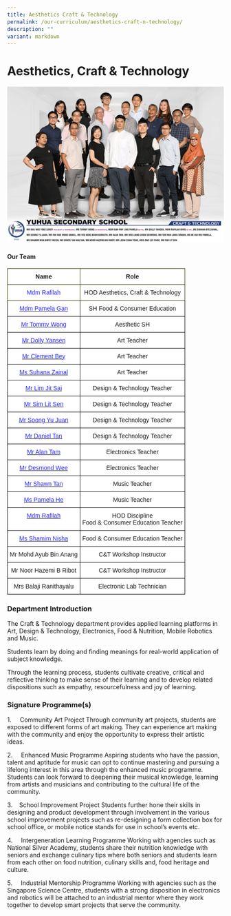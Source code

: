 ```yaml
---
title: Aesthetics Craft & Technology
permalink: /our-curriculum/aesthetics-craft-n-technology/
description: ""
variant: markdown
---
```

# **Aesthetics, Craft &amp; Technology**

![](/images/c%20and%20techv2.png)
#### Our Team

<table style="border-collapse:collapse;border-spacing:0" class="tg"><thead><tr><th style="background-color:#FFF;border-color:#343300;border-style:solid;border-width:1px;font-family:Arial, sans-serif;font-size:14px;font-weight:bold;overflow:hidden;padding:10px 5px;text-align:center;vertical-align:top;word-break:normal">Name</th><th style="background-color:#FFF;border-color:#343300;border-style:solid;border-width:1px;font-family:Arial, sans-serif;font-size:14px;font-weight:bold;overflow:hidden;padding:10px 5px;text-align:center;vertical-align:top;word-break:normal">Role</th></tr></thead><tbody><tr><td style="background-color:#FFF;border-color:#343300;border-style:solid;border-width:1px;color:#2828FF;font-family:Arial, sans-serif;font-size:14px;overflow:hidden;padding:10px 5px;text-align:center;vertical-align:top;word-break:normal">Mdm Rafilah<a href="mailto:rafilah_idris@moe.edu.sg@moe.edu.sg"><span style="font-weight:400;text-decoration:none;color:#2828FF"></span></a></td><td style="background-color:#FFF;border-color:#343300;border-style:solid;border-width:1px;font-family:Arial, sans-serif;font-size:14px;overflow:hidden;padding:10px 5px;text-align:center;vertical-align:top;word-break:normal">HOD Aesthetics, Craft &amp; Technology</td></tr><tr><td style="background-color:#FFF;border-color:black;border-style:solid;border-width:1px;color:#2828FF;font-family:Arial, sans-serif;font-size:14px;overflow:hidden;padding:10px 5px;text-align:center;vertical-align:top;word-break:normal"><a href="mailto:GAN_MAY_LING_PAMELA@moe.edu.sg"><span style="font-weight:400;text-decoration:none;color:#2828FF">Mdm Pamela Gan</span></a></td><td style="background-color:#FFF;border-color:black;border-style:solid;border-width:1px;font-family:Arial, sans-serif;font-size:14px;overflow:hidden;padding:10px 5px;text-align:center;vertical-align:top;word-break:normal">SH Food &amp; Consumer Education</td></tr><tr><td style="background-color:#FFF;border-color:black;border-style:solid;border-width:1px;color:#2828FF;font-family:Arial, sans-serif;font-size:14px;overflow:hidden;padding:10px 5px;text-align:center;vertical-align:top;word-break:normal"><a href="mailto:Wong_Yong_Ping_Tommy@moe.edu.sg"><span style="font-weight:400;text-decoration:none;color:#2828FF">Mr Tommy Wong</span></a></td><td style="background-color:#FFF;border-color:black;border-style:solid;border-width:1px;font-family:Arial, sans-serif;font-size:14px;overflow:hidden;padding:10px 5px;text-align:center;vertical-align:top;word-break:normal">Aesthetic SH</td></tr><tr><td style="background-color:#FFF;border-color:black;border-style:solid;border-width:1px;color:#2828FF;font-family:Arial, sans-serif;font-size:14px;overflow:hidden;padding:10px 5px;text-align:center;vertical-align:top;word-break:normal"><a href="mailto:DOLLY_YANSEN@moe.edu.sg"><span style="font-weight:400;text-decoration:none;color:#2828FF">Mr Dolly Yansen</span></a></td><td style="background-color:#FFF;border-color:black;border-style:solid;border-width:1px;font-family:Arial, sans-serif;font-size:14px;overflow:hidden;padding:10px 5px;text-align:center;vertical-align:top;word-break:normal">Art Teacher</td></tr><tr><td style="background-color:#FFF;border-color:black;border-style:solid;border-width:1px;color:#2828FF;font-family:Arial, sans-serif;font-size:14px;overflow:hidden;padding:10px 5px;text-align:center;vertical-align:top;word-break:normal"><a href="mailto:BEY_KIAN_CHU_CLEMENT@moe.edu.sg"><span style="font-weight:400;text-decoration:none;color:#2828FF">Mr Clement Bey</span></a></td><td style="background-color:#FFF;border-color:black;border-style:solid;border-width:1px;font-family:Arial, sans-serif;font-size:14px;overflow:hidden;padding:10px 5px;text-align:center;vertical-align:top;word-break:normal">Art Teacher</td></tr><tr><td style="background-color:#FFF;border-color:black;border-style:solid;border-width:1px;color:#2828FF;font-family:Arial, sans-serif;font-size:14px;overflow:hidden;padding:10px 5px;text-align:center;vertical-align:top;word-break:normal"><a href="mailto:SUHANA_ZAINAL@moe.edu.sg"><span style="font-weight:400;text-decoration:none;color:#2828FF">Ms Suhana Zainal</span></a></td><td style="background-color:#FFF;border-color:black;border-style:solid;border-width:1px;font-family:Arial, sans-serif;font-size:14px;overflow:hidden;padding:10px 5px;text-align:center;vertical-align:top;word-break:normal">Art Teacher</td></tr><tr><td style="background-color:#FFF;border-color:black;border-style:solid;border-width:1px;color:#2828FF;font-family:Arial, sans-serif;font-size:14px;overflow:hidden;padding:10px 5px;text-align:center;vertical-align:top;word-break:normal"><a href="mailto:LIM_JIT_SAI@moe.edu.sg"><span style="font-weight:400;text-decoration:none;color:#2828FF">Mr Lim Jit Sai</span></a></td><td style="background-color:#FFF;border-color:black;border-style:solid;border-width:1px;font-family:Arial, sans-serif;font-size:14px;overflow:hidden;padding:10px 5px;text-align:center;vertical-align:top;word-break:normal">Design &amp; Technology Teacher</td></tr><tr><td style="background-color:#FFF;border-color:black;border-style:solid;border-width:1px;color:#2828FF;font-family:Arial, sans-serif;font-size:14px;overflow:hidden;padding:10px 5px;text-align:center;vertical-align:top;word-break:normal"><a href="mailto:SIM_LIT_SEN@moe.edu.sg"><span style="font-weight:400;text-decoration:none;color:#2828FF">Mr Sim Lit Sen</span></a></td><td style="background-color:#FFF;border-color:black;border-style:solid;border-width:1px;font-family:Arial, sans-serif;font-size:14px;overflow:hidden;padding:10px 5px;text-align:center;vertical-align:top;word-break:normal">Design &amp; Technology Teacher</td></tr><tr><td style="background-color:#FFF;border-color:black;border-style:solid;border-width:1px;color:#2828FF;font-family:Arial, sans-serif;font-size:14px;overflow:hidden;padding:10px 5px;text-align:center;vertical-align:top;word-break:normal"><a href="mailto:SOONG_YU-JUAN@moe.edu.sg"><span style="font-weight:400;text-decoration:none;color:#2828FF">Mr Soong Yu Juan</span></a></td><td style="background-color:#FFF;border-color:black;border-style:solid;border-width:1px;font-family:Arial, sans-serif;font-size:14px;overflow:hidden;padding:10px 5px;text-align:center;vertical-align:top;word-break:normal">Design &amp; Technology Teacher</td></tr><tr><td style="background-color:#FFF;border-color:black;border-style:solid;border-width:1px;color:#2828FF;font-family:Arial, sans-serif;font-size:14px;overflow:hidden;padding:10px 5px;text-align:center;vertical-align:top;word-break:normal"><a href="mailto:TAN_WEE_MENG_A@moe.edu.sg"><span style="font-weight:400;text-decoration:none;color:#2828FF">Mr Daniel Tan</span></a></td><td style="background-color:#FFF;border-color:black;border-style:solid;border-width:1px;font-family:Arial, sans-serif;font-size:14px;overflow:hidden;padding:10px 5px;text-align:center;vertical-align:top;word-break:normal">Design &amp; Technology Teacher</td></tr><tr><td style="background-color:#FFF;border-color:black;border-style:solid;border-width:1px;color:#2828FF;font-family:Arial, sans-serif;font-size:14px;overflow:hidden;padding:10px 5px;text-align:center;vertical-align:top;word-break:normal"><a href="mailto:ALAN_TAM@moe.edu.sg"><span style="font-weight:400;text-decoration:none;color:#2828FF">Mr Alan Tam</span></a></td><td style="background-color:#FFF;border-color:black;border-style:solid;border-width:1px;font-family:Arial, sans-serif;font-size:14px;overflow:hidden;padding:10px 5px;text-align:center;vertical-align:top;word-break:normal">Electronics Teacher</td></tr><tr><td style="background-color:#FFF;border-color:black;border-style:solid;border-width:1px;color:#2828FF;font-family:Arial, sans-serif;font-size:14px;overflow:hidden;padding:10px 5px;text-align:center;vertical-align:top;word-break:normal"><a href="mailto:WEE_LIANG_CHEW_DESMOND@moe.edu.sg"><span style="font-weight:400;text-decoration:none;color:#2828FF">Mr Desmond Wee</span></a></td><td style="background-color:#FFF;border-color:black;border-style:solid;border-width:1px;font-family:Arial, sans-serif;font-size:14px;overflow:hidden;padding:10px 5px;text-align:center;vertical-align:top;word-break:normal">Electronics Teacher</td></tr><tr><td style="background-color:#FFF;border-color:black;border-style:solid;border-width:1px;color:#2828FF;font-family:Arial, sans-serif;font-size:14px;overflow:hidden;padding:10px 5px;text-align:center;vertical-align:top;word-break:normal"><a href="mailto:TAN_HAN_LIANG_SHAWN@moe.edu.sg"><span style="font-weight:400;text-decoration:none;color:#2828FF">Mr Shawn Tan</span></a></td><td style="background-color:#FFF;border-color:black;border-style:solid;border-width:1px;font-family:Arial, sans-serif;font-size:14px;overflow:hidden;padding:10px 5px;text-align:center;vertical-align:top;word-break:normal">Music Teacher</td></tr><tr><td style="background-color:#FFF;border-color:black;border-style:solid;border-width:1px;color:#2828FF;font-family:Arial, sans-serif;font-size:14px;overflow:hidden;padding:10px 5px;text-align:center;vertical-align:top;word-break:normal"><a href="mailto:HE_HUI_MEI_PAMELA@moe.edu.sg"><span style="font-weight:400;text-decoration:none;color:#2828FF">Ms Pamela He</span></a></td><td style="background-color:#FFF;border-color:black;border-style:solid;border-width:1px;font-family:Arial, sans-serif;font-size:14px;overflow:hidden;padding:10px 5px;text-align:center;vertical-align:top;word-break:normal">Music Teacher</td></tr><tr><td style="background-color:#FFF;border-color:black;border-style:solid;border-width:1px;color:#2828FF;font-family:Arial, sans-serif;font-size:14px;overflow:hidden;padding:10px 5px;text-align:center;vertical-align:top;word-break:normal"><a href="mailto:@moe.edu.sg"><span style="font-weight:400;text-decoration:none;color:#2828FF">Mdm Rafilah</span></a></td><td style="background-color:#FFF;border-color:black;border-style:solid;border-width:1px;font-family:Arial, sans-serif;font-size:14px;overflow:hidden;padding:10px 5px;text-align:center;vertical-align:top;word-break:normal">HOD Discipline<br>Food &amp; Consumer Education Teacher</td></tr><tr><td style="background-color:#FFF;border-color:black;border-style:solid;border-width:1px;color:#2828FF;font-family:Arial, sans-serif;font-size:14px;overflow:hidden;padding:10px 5px;text-align:center;vertical-align:top;word-break:normal"><a href="mailto:SHAMIM_NISA_YASSIN@moe.edu.sg"><span style="font-weight:400;text-decoration:none;color:#2828FF">Ms Shamim Nisha</span></a></td><td style="background-color:#FFF;border-color:black;border-style:solid;border-width:1px;font-family:Arial, sans-serif;font-size:14px;overflow:hidden;padding:10px 5px;text-align:center;vertical-align:top;word-break:normal">Food &amp; Consumer Education Teacher</td></tr><tr><td style="background-color:#FFF;border-color:black;border-style:solid;border-width:1px;font-family:Arial, sans-serif;font-size:14px;overflow:hidden;padding:10px 5px;text-align:center;vertical-align:top;word-break:normal">Mr Mohd Ayub Bin Anang</td><td style="background-color:#FFF;border-color:black;border-style:solid;border-width:1px;font-family:Arial, sans-serif;font-size:14px;overflow:hidden;padding:10px 5px;text-align:center;vertical-align:top;word-break:normal">C&amp;T Workshop Instructor</td></tr><tr><td style="background-color:#FFF;border-color:black;border-style:solid;border-width:1px;font-family:Arial, sans-serif;font-size:14px;overflow:hidden;padding:10px 5px;text-align:center;vertical-align:top;word-break:normal">Mr Noor Hazemi B Ribot</td><td style="background-color:#FFF;border-color:black;border-style:solid;border-width:1px;font-family:Arial, sans-serif;font-size:14px;overflow:hidden;padding:10px 5px;text-align:center;vertical-align:top;word-break:normal">C&amp;T Workshop Instructor</td></tr><tr><td style="background-color:#FFF;border-color:black;border-style:solid;border-width:1px;font-family:Arial, sans-serif;font-size:14px;overflow:hidden;padding:10px 5px;text-align:center;vertical-align:top;word-break:normal">Mrs Balaji Ranithayalu</td><td style="background-color:#FFF;border-color:black;border-style:solid;border-width:1px;font-family:Arial, sans-serif;font-size:14px;overflow:hidden;padding:10px 5px;text-align:center;vertical-align:top;word-break:normal">Electronic Lab Technician</td></tr></tbody></table>

### Department Introduction

The Craft &amp; Technology department provides applied learning platforms in Art, Design &amp; Technology, Electronics, Food &amp; Nutrition, Mobile Robotics and Music.

Students learn by doing and finding meanings for real-world application of subject knowledge.&nbsp; &nbsp;

Through the learning process, students cultivate creative, critical and reflective thinking to make sense of their learning and to develop related dispositions such as empathy, resourcefulness and joy of learning.&nbsp;

### Signature Programme(s)

1.&nbsp; &nbsp; &nbsp;Community Art Project Through community art projects, students are exposed to different forms of art making. They can experience art making with the community and enjoy the opportunity to express their artistic ideas.&nbsp; &nbsp; &nbsp;

2.&nbsp; &nbsp; &nbsp;Enhanced Music Programme Aspiring students who have the passion, talent and aptitude for music can opt to continue mastering and pursuing a lifelong interest in this area through the enhanced music programme. Students can look forward to deepening their musical knowledge, learning from artists and musicians and contributing to the cultural life of the community.&nbsp; &nbsp; &nbsp;

3.&nbsp; &nbsp; School Improvement Project Students further hone their skills in designing and product development through involvement in the various school improvement projects such as re-designing a form collection box for school office, or mobile notice stands for use in school’s events etc.&nbsp; &nbsp;

4.&nbsp; &nbsp; &nbsp;Intergeneration Learning Programme Working with agencies such as National Silver Academy, students share their nutrition knowledge with seniors and exchange culinary tips where both seniors and students learn from each other on food nutrition, culinary skills and, food heritage and culture.&nbsp; &nbsp;

5.&nbsp; &nbsp; &nbsp;Industrial Mentorship Programme Working with agencies such as the Singapore Science Centre, students with a strong disposition in electronics and robotics will be attached to an industrial mentor where they work together to develop smart projects that serve the community.